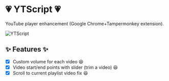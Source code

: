 # :heartpulse: YTScript :heartpulse:
YouTube player enhancement (Google Chrome+Tampermonkey extension).

![YTScript](https://michi-at.github.io/img/yts.gif)

## :sparkles: Features :sparkles:
- [x] Custom volume for each video :satisfied:
- [x] Video start/end points with slider (trim a video) :satisfied:
- [x] Scroll to current playlist video fix :satisfied:
